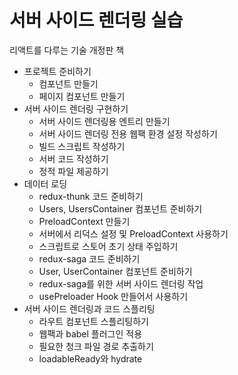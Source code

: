 # 서버 사이드 렌더링 실습
리액트를 다루는 기술 개정판 책

- 프로젝트 준비하기
  - 컴포넌트 만들기
  - 페이지 컴포넌트 만들기
- 서버 사이드 렌더링 구현하기
  - 서버 사이드 렌더링용 엔트리 만들기
  - 서버 사이드 렌더링 전용 웹팩 환경 설정 작성하기
  - 빌드 스크립트 작성하기
  - 서버 코드 작성하기
  - 정적 파일 제공하기
- 데이터 로딩
  - redux-thunk 코드 준비하기
  - Users, UsersContainer 컴포넌트 준비하기
  - PreloadContext 만들기
  - 서버에서 리덕스 설정 및 PreloadContext 사용하기
  - 스크립트로 스토어 초기 상태 주입하기
  - redux-saga 코드 준비하기
  - User, UserContainer 컴포넌트 준비하기
  - redux-saga를 위한 서버 사이드 렌더링 작업
  - usePreloader Hook 만들어서 사용하기
- 서버 사이드 렌더링과 코드 스플리팅
  - 라우트 컴포넌트 스플리팅하기
  - 웹팩과 babel 플러그인 적용
  - 필요한 청크 파일 경로 추출하기
  - loadableReady와 hydrate
